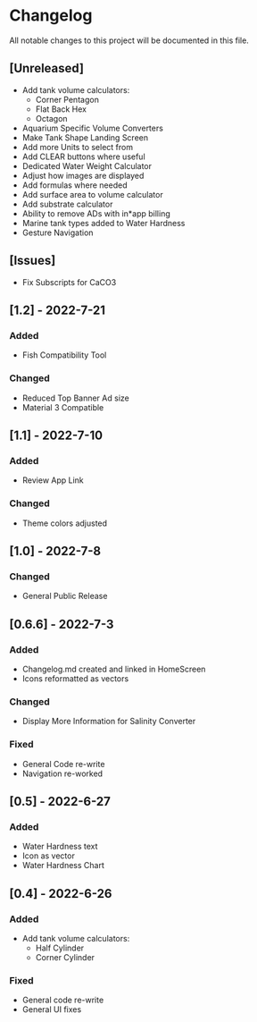 # Changelog

All notable changes to this project will be documented in this file.

## [Unreleased]

* Add tank volume calculators:
	* Corner Pentagon
	* Flat Back Hex
	* Octagon
* Aquarium Specific Volume Converters
* Make Tank Shape Landing Screen
* Add more Units to select from
* Add CLEAR buttons where useful
* Dedicated Water Weight Calculator
* Adjust how images are displayed
* Add formulas where needed
* Add surface area to volume calculator
* Add substrate calculator
* Ability to remove ADs with in*app billing
* Marine tank types added to Water Hardness
* Gesture Navigation

## [Issues]

* Fix Subscripts for CaCO3

## [1.2] - 2022-7-21

### Added

* Fish Compatibility Tool

### Changed

* Reduced Top Banner Ad size
* Material 3 Compatible

## [1.1] - 2022-7-10

### Added

* Review App Link

### Changed

* Theme colors adjusted

## [1.0] - 2022-7-8

### Changed

* General Public Release

## [0.6.6] - 2022-7-3

### Added

* Changelog.md created and linked in HomeScreen
* Icons reformatted as vectors

### Changed

* Display More Information for Salinity Converter

### Fixed

* General Code re-write
* Navigation re-worked

## [0.5] - 2022-6-27

### Added

* Water Hardness text
* Icon as vector
* Water Hardness Chart

## [0.4] - 2022-6-26

### Added

* Add tank volume calculators:
	* Half Cylinder
	* Corner Cylinder

### Fixed

* General code re-write
* General UI fixes